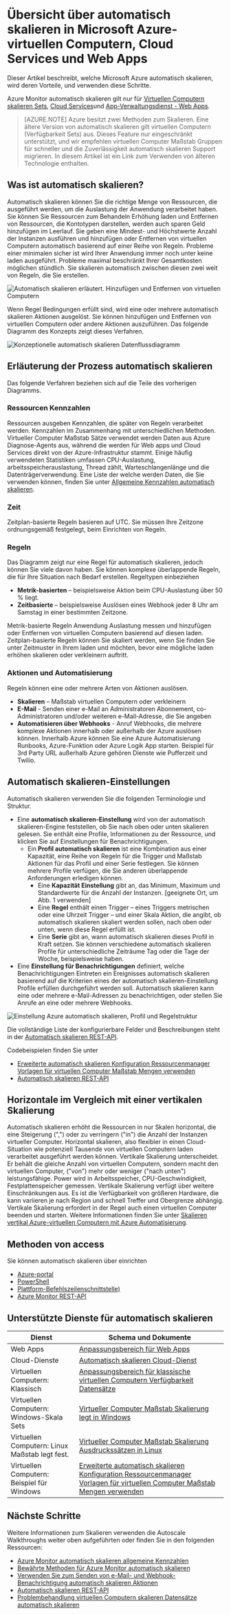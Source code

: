 <properties
    pageTitle="Übersicht über automatisch skalieren in Microsoft Azure-virtuellen Computern, Cloud Services und Web Apps | Microsoft Azure"
    description="Übersicht über die in Microsoft Azure skalieren. Gilt für virtuelle Computer, Cloud Services und Web Apps."
    authors="rboucher"
    manager="carolz"
    editor=""
    services="monitoring-and-diagnostics"
    documentationCenter="monitoring-and-diagnostics"/>

<tags
    ms.service="monitoring-and-diagnostics"
    ms.workload="na"
    ms.tgt_pltfrm="na"
    ms.devlang="na"
    ms.topic="article"
    ms.date="09/06/2016"
    ms.author="robb"/>

# <a name="overview-of-autoscale-in-microsoft-azure-virtual-machines-cloud-services-and-web-apps"></a>Übersicht über automatisch skalieren in Microsoft Azure-virtuellen Computern, Cloud Services und Web Apps

Dieser Artikel beschreibt, welche Microsoft Azure automatisch skalieren, wird deren Vorteile, und verwenden diese Schritte.  

Azure Monitor automatisch skalieren gilt nur für [Virtuellen Computern skalieren Sets](https://azure.microsoft.com/services/virtual-machine-scale-sets/), [Cloud Services](https://azure.microsoft.com/services/cloud-services/)und [App-Verwaltungsdienst - Web Apps](https://azure.microsoft.com/services/app-service/web/).

>[AZURE.NOTE] Azure besitzt zwei Methoden zum Skalieren. Eine ältere Version von automatisch skalieren gilt virtuellen Computern (Verfügbarkeit Sets) aus. Dieses Feature nur eingeschränkt unterstützt, und wir empfehlen virtuellen Computer Maßstab Gruppen für schneller und die Zuverlässigkeit automatisch skalieren Support migrieren. In diesem Artikel ist ein Link zum Verwenden von älteren Technologie enthalten.  


## <a name="what-is-autoscale"></a>Was ist automatisch skalieren?

Automatisch skalieren können Sie die richtige Menge von Ressourcen, die ausgeführt werden, um die Auslastung der Anwendung verarbeitet haben. Sie können Sie Ressourcen zum Behandeln Erhöhung laden und Entfernen von Ressourcen, die Kontotypen darstellen, werden auch sparen Geld hinzufügen im Leerlauf. Sie geben eine Mindest- und Höchstwerte Anzahl der Instanzen ausführen und hinzufügen oder Entfernen von virtuellen Computern automatisch basierend auf einer Reihe von Regeln. Probleme einer minimalen sicher ist wird Ihrer Anwendung immer noch unter keine laden ausgeführt. Probleme maximal beschränkt Ihrer Gesamtkosten möglichen stündlich. Sie skalieren automatisch zwischen diesen zwei weit von Regeln, die Sie erstellen.

 ![Automatisch skalieren erläutert. Hinzufügen und Entfernen von virtuellen Computern](./media/monitoring-autoscale-overview/AutoscaleConcept.png)

Wenn Regel Bedingungen erfüllt sind, wird eine oder mehrere automatisch skalieren Aktionen ausgelöst. Sie können hinzufügen und Entfernen von virtuellen Computern oder andere Aktionen auszuführen. Das folgende Diagramm des Konzepts zeigt dieses Verfahren.  

 ![Konzeptionelle automatisch skalieren Datenflussdiagramm](./media/monitoring-autoscale-overview/AutoscaleOverview3.png)


## <a name="autoscale-process-explained"></a>Erläuterung der Prozess automatisch skalieren
Das folgende Verfahren beziehen sich auf die Teile des vorherigen Diagramms.   

### <a name="resource-metrics"></a>Ressourcen Kennzahlen
Ressourcen ausgeben Kennzahlen, die später von Regeln verarbeitet werden. Kennzahlen im Zusammenhang mit unterschiedlichen Methoden.
Virtueller Computer Maßstab Sätze verwendet werden Daten aus Azure Diagnose-Agents aus, während die werden für Web apps und Cloud Services direkt von der Azure-Infrastruktur stammt. Einige häufig verwendeten Statistiken umfassen CPU-Auslastung, arbeitsspeicherauslastung, Thread zählt, Warteschlangenlänge und die Datenträgerverwendung. Eine Liste der welche werden Daten, die Sie verwenden können, finden Sie unter [Allgemeine Kennzahlen automatisch skalieren](insights-autoscale-common-metrics.md).

### <a name="time"></a>Zeit
Zeitplan-basierte Regeln basieren auf UTC. Sie müssen Ihre Zeitzone ordnungsgemäß festgelegt, beim Einrichten von Regeln.  

### <a name="rules"></a>Regeln
Das Diagramm zeigt nur eine Regel für automatisch skalieren, jedoch können Sie viele davon haben. Sie können komplexe überlappende Regeln, die für Ihre Situation nach Bedarf erstellen.  Regeltypen einbeziehen  

 - **Metrik-basierten** – beispielsweise Aktion beim CPU-Auslastung über 50 % liegt.
 - **Zeitbasierte** – beispielsweise Auslösen eines Webhook jeder 8 Uhr am Samstag in einer bestimmten Zeitzone.

Metrik-basierte Regeln Anwendung Auslastung messen und hinzufügen oder Entfernen von virtuellen Computern basierend auf diesen laden. Zeitplan-basierte Regeln können Sie skaliert werden, wenn Sie finden Sie unter Zeitmuster in Ihrem laden und möchten, bevor eine mögliche laden erhöhen skalieren oder verkleinern auftritt.  


### <a name="actions-and-automation"></a>Aktionen und Automatisierung

Regeln können eine oder mehrere Arten von Aktionen auslösen.

- **Skalieren** – Maßstab virtuellen Computern oder verkleinern
- **E-Mail** - Senden einer e-Mail an Administratoren Abonnement, co-Administratoren und/oder weiteren e-Mail-Adresse, die Sie angeben
- **Automatisieren über Webhooks** - Anruf Webhooks, die mehrere komplexe Aktionen innerhalb oder außerhalb der Azure auslösen können. Innerhalb Azure können Sie eine Azure Automatisierung Runbooks, Azure-Funktion oder Azure Logik App starten. Beispiel für 3rd Party URL außerhalb Azure gehören Dienste wie Pufferzeit und Twilio.


## <a name="autoscale-settings"></a>Automatisch skalieren-Einstellungen
Automatisch skalieren verwenden Sie die folgenden Terminologie und Struktur.

- Eine **automatisch skalieren-Einstellung** wird von der automatisch skalieren-Engine feststellen, ob Sie nach oben oder unten skalieren gelesen. Sie enthält eine Profile, Informationen zu der Ressource, und klicken Sie auf Einstellungen für Benachrichtigungen.
    - Ein **Profil automatisch skalieren** ist eine Kombination aus einer Kapazität, eine Reihe von Regeln für die Trigger und Maßstab Aktionen für das Profil und einer Serie festlegen. Sie können mehrere Profile verfügen, die Sie anderen überlappende Anforderungen erledigen können.
        - Eine **Kapazität Einstellung** gibt an, das Minimum, Maximum und Standardwerte für die Anzahl der Instanzen. [geeignete Ort, um Abb. 1 verwenden]
        - Eine **Regel** enthält einen Trigger – eines Triggers metrischen oder eine Uhrzeit Trigger – und einer Skala Aktion, die angibt, ob automatisch skalieren skaliert werden sollen, nach oben oder unten, wenn diese Regel erfüllt ist.
        - Eine **Serie** gibt an, wann automatisch skalieren dieses Profil in Kraft setzen. Sie können verschiedene automatisch skalieren Profile für unterschiedliche Zeiträume Tag oder die Tage der Woche, beispielsweise haben.
- Eine **Einstellung für Benachrichtigungen** definiert, welche Benachrichtigungen Eintreten ein Ereignisses automatisch skalieren basierend auf die Kriterien eines der automatisch skalieren-Einstellung Profile erfüllen durchgeführt werden soll. Automatisch skalieren kann eine oder mehrere e-Mail-Adressen zu benachrichtigen, oder stellen Sie Anrufe an eine oder mehrere Webhooks.

![Einstellung Azure automatisch skalieren, Profil und Regelstruktur](./media/monitoring-autoscale-overview/AzureResourceManagerRuleStructure3.png)

Die vollständige Liste der konfigurierbare Felder und Beschreibungen steht in der [Automatisch skalieren REST-API](https://msdn.microsoft.com/library/dn931928.aspx).

Codebeispielen finden Sie unter

* [Erweiterte automatisch skalieren Konfiguration Ressourcenmanager Vorlagen für virtuellen Computer Maßstab Mengen verwenden](insights-advanced-autoscale-virtual-machine-scale-sets.md)  
* [Automatisch skalieren REST-API](https://msdn.microsoft.com/library/dn931953.aspx)



## <a name="horizontal-vs-vertical-scaling"></a>Horizontale im Vergleich mit einer vertikalen Skalierung

Automatisch skalieren erhöht die Ressourcen in nur Skalen horizontal, die eine Steigerung (",") oder zu verringern ("in") die Anzahl der Instanzen virtueller Computer.  Horizontal skalieren, also flexibler in einen Cloud-Situation wie potenziell Tausende von virtuellen Computern laden verarbeitet ausgeführt werden können. Vertikale Skalierung unterscheidet. Er behält die gleiche Anzahl von virtuellen Computern, sondern macht den virtuellen Computer, ("von") mehr oder weniger ("nach unten") leistungsfähige. Power wird in Arbeitsspeicher, CPU-Geschwindigkeit, Festplattenspeicher gemessen.  Vertikale Skalierung verfügt über weitere Einschränkungen aus. Es ist die Verfügbarkeit von größeren Hardware, die kann variieren je nach Region und schnell Treffer und Obergrenze abhängig. Vertikale Skalierung erfordert in der Regel auch einen virtuellen Computer beenden und starten. Weitere Informationen finden Sie unter [Skalieren vertikal Azure-virtuellen Computern mit Azure Automatisierung](../virtual-machines/virtual-machines-linux-vertical-scaling-automation.md).


## <a name="methods-of-access"></a>Methoden von access
Sie können automatisch skalieren über einrichten

- [Azure-portal](insights-how-to-scale.md)
- [PowerShell](insights-powershell-samples.md#create-and-manage-autoscale-settings)
- [Plattform-Befehlszeilenschnittstelle)](insights-cli-samples.md#autoscale )
- [Azure Monitor REST-API](https://msdn.microsoft.com/library/azure/dn931953.aspx )

## <a name="supported-services-for-autoscale"></a>Unterstützte Dienste für automatisch skalieren


| Dienst                              | Schema und Dokumente                                       |
|--------------------------------------|-----------------------------------------------------|
| Web Apps                             | [Anpassungsbereich für Web Apps](insights-how-to-scale.md)              |
| Cloud-Dienste                       | [Automatisch skalieren Cloud-Dienst](../cloud-services/cloud-services-how-to-scale.md) |
| Virtuellen Computern: Klassisch           | [Anpassungsbereich für klassische virtuellen Computern Verfügbarkeit Datensätze](https://blogs.msdn.microsoft.com/kaevans/2015/02/20/autoscaling-azurevirtual-machines/) |
| Virtuellen Computern: Windows-Skala Sets| [Virtueller Computer Maßstab Skalierung legt in Windows](../virtual-machine-scale-sets/virtual-machine-scale-sets-windows-autoscale.md)  |
| Virtuellen Computern: Linux Maßstab legt fest.  | [Virtueller Computer Maßstab Skalierung Ausdruckssätzen in Linux](../virtual-machine-scale-sets/virtual-machine-scale-sets-linux-autoscale.md) |
| Virtuellen Computern: Beispiel für Windows   | [Erweiterte automatisch skalieren Konfiguration Ressourcenmanager Vorlagen für virtuellen Computer Maßstab Mengen verwenden](insights-advanced-autoscale-virtual-machine-scale-sets.md) |

## <a name="next-steps"></a>Nächste Schritte

Weitere Informationen zum Skalieren verwenden die Autoscale Walkthroughs weiter oben aufgeführten oder finden Sie in den folgenden Ressourcen:

- [Azure Monitor automatisch skalieren allgemeine Kennzahlen](insights-autoscale-common-metrics.md)
- [Bewährte Methoden für Azure Monitor automatisch skalieren](insights-autoscale-best-practices.md)
- [Verwenden Sie zum Senden von e-Mail- und Webhook-Benachrichtigung automatisch skalieren Aktionen](insights-autoscale-to-webhook-email.md)
- [Automatisch skalieren REST-API](https://msdn.microsoft.com/library/dn931953.aspx)
- [Problembehandlung virtuellen Computern skalieren Datensätze automatisch skalieren](../virtual-machine-scale-sets/virtual-machine-scale-sets-troubleshoot.md)
